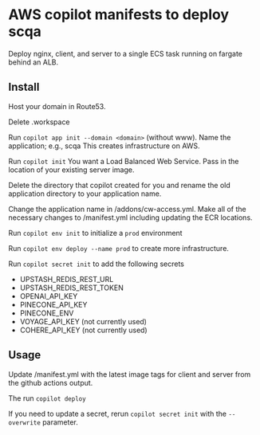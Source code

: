 # AWS copilot manifests to deploy scqa

Deploy nginx, client, and server to a single ECS task running on fargate behind an ALB.

## Install

Host your domain in Route53.

Delete .workspace

Run `copilot app init --domain <domain>` (without www). 
Name the application; e.g., scqa
This creates infrastructure on AWS. 

Run `copilot init`
You want a Load Balanced Web Service. 
Pass in the location of your existing server image.

Delete the <application name> directory that copilot created for you 
and rename the old application directory to your application name.

Change the application name in <application name>/addons/cw-access.yml.
Make all of the necessary changes to <application name>/manifest.yml including updating the ECR locations.

Run `copilot env init` to initialize a `prod` environment

Run `copilot env deploy --name prod` to create more infrastructure.

Run `copilot secret init` to add the following secrets
- UPSTASH\_REDIS\_REST\_URL
- UPSTASH\_REDIS\_REST\_TOKEN
- OPENAI\_API\_KEY
- PINECONE\_API\_KEY
- PINECONE\_ENV
- VOYAGE\_API\_KEY (not currently used)
- COHERE\_API\_KEY (not currently used)

## Usage

Update <application name>/manifest.yml with the latest image tags for client and server from the github actions output.

The run `copilot deploy`

If you need to update a secret, rerun `copilot secret init` with the `--overwrite` parameter.
